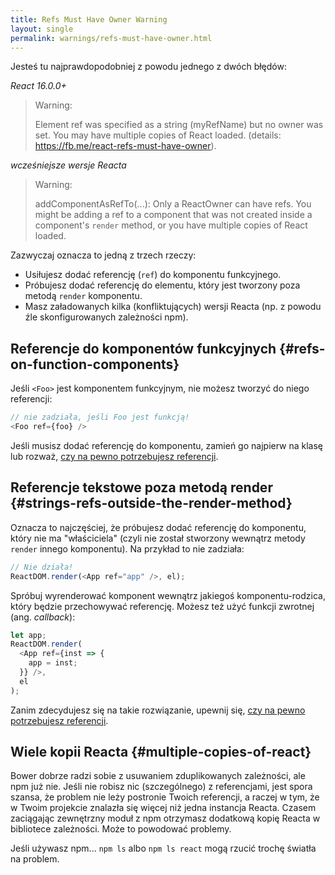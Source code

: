 ```yaml
---
title: Refs Must Have Owner Warning
layout: single
permalink: warnings/refs-must-have-owner.html
---
```


Jesteś tu najprawdopodobniej z powodu jednego z dwóch błędów:

*React 16.0.0+*
> Warning:
>
> Element ref was specified as a string (myRefName) but no owner was set. You may have multiple copies of React loaded. (details: https://fb.me/react-refs-must-have-owner).

*wcześniejsze wersje Reacta*
> Warning:
>
> addComponentAsRefTo(...): Only a ReactOwner can have refs. You might be adding a ref to a component that was not created inside a component's `render` method, or you have multiple copies of React loaded.

Zazwyczaj oznacza to jedną z trzech rzeczy:

- Usiłujesz dodać referencję (`ref`) do komponentu funkcyjnego.
- Próbujesz dodać referencję do elementu, który jest tworzony poza metodą `render` komponentu.
- Masz załadowanych kilka (konfliktujących) wersji Reacta (np. z powodu źle skonfigurowanych zależności npm).

## Referencje do komponentów funkcyjnych {#refs-on-function-components}

Jeśli `<Foo>` jest komponentem funkcyjnym, nie możesz tworzyć do niego referencji:

```js
// nie zadziała, jeśli Foo jest funkcją!
<Foo ref={foo} />
```

Jeśli musisz dodać referencję do komponentu, zamień go najpierw na klasę lub rozważ, [czy na pewno potrzebujesz referencji](/docs/refs-and-the-dom.html#when-to-use-refs).

## Referencje tekstowe poza metodą render {#strings-refs-outside-the-render-method}

Oznacza to najczęściej, że próbujesz dodać referencję do komponentu, który nie ma "właściciela" 
(czyli nie został stworzony wewnątrz metody `render` innego komponentu). Na przykład to nie zadziała:

```js
// Nie działa!
ReactDOM.render(<App ref="app" />, el);
```

Spróbuj wyrenderować komponent wewnątrz jakiegoś komponentu-rodzica, który będzie przechowywać referencję.
Możesz też użyć funkcji zwrotnej (ang. *callback*):

```js
let app;
ReactDOM.render(
  <App ref={inst => {
    app = inst;
  }} />,
  el
);
```

Zanim zdecydujesz się na takie rozwiązanie, upewnij się, [czy na pewno potrzebujesz referencji](/docs/refs-and-the-dom.html#when-to-use-refs).

## Wiele kopii Reacta {#multiple-copies-of-react}

Bower dobrze radzi sobie z usuwaniem zduplikowanych zależności, ale npm już nie.
Jeśli nie robisz nic (szczególnego) z referencjami, jest spora szansa, że problem nie leży postronie Twoich referencji,
a raczej w tym, że w Twoim projekcie znalazła się więcej niż jedna instancja Reacta. Czasem zaciągając zewnętrzny moduł z npm otrzymasz dodatkową kopię Reacta w bibliotece zależności. 
Może to powodować problemy.

Jeśli używasz npm... `npm ls` albo `npm ls react` mogą rzucić trochę światła na problem.
